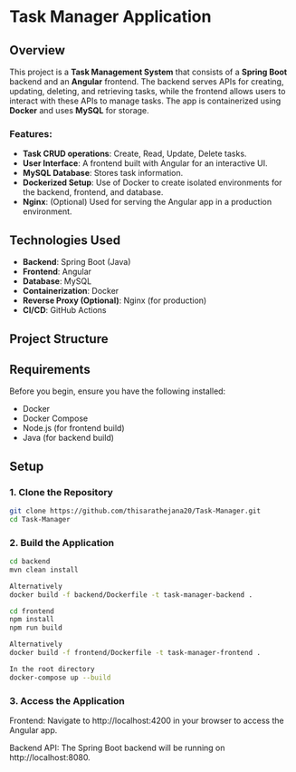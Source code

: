 # Task Manager Application

## Overview

This project is a **Task Management System** that consists of a **Spring Boot** backend and an **Angular** frontend. The backend serves APIs for creating, updating, deleting, and retrieving tasks, while the frontend allows users to interact with these APIs to manage tasks. The app is containerized using **Docker** and uses **MySQL** for storage.

### Features:
- **Task CRUD operations**: Create, Read, Update, Delete tasks.
- **User Interface**: A frontend built with Angular for an interactive UI.
- **MySQL Database**: Stores task information.
- **Dockerized Setup**: Use of Docker to create isolated environments for the backend, frontend, and database.
- **Nginx**: (Optional) Used for serving the Angular app in a production environment.

## Technologies Used

- **Backend**: Spring Boot (Java)
- **Frontend**: Angular
- **Database**: MySQL
- **Containerization**: Docker
- **Reverse Proxy (Optional)**: Nginx (for production)
- **CI/CD**: GitHub Actions

## Project Structure


## Requirements

Before you begin, ensure you have the following installed:

- Docker
- Docker Compose
- Node.js (for frontend build)
- Java (for backend build)

## Setup

### 1. Clone the Repository

```bash
git clone https://github.com/thisarathejana20/Task-Manager.git
cd Task-Manager
```
### 2. Build the Application

```bash
cd backend
mvn clean install

Alternatively
docker build -f backend/Dockerfile -t task-manager-backend .

cd frontend
npm install
npm run build

Alternatively
docker build -f frontend/Dockerfile -t task-manager-frontend .

In the root directory
docker-compose up --build
```

### 3. Access the Application
Frontend: Navigate to http://localhost:4200 in your browser to access the Angular app.

Backend API: The Spring Boot backend will be running on http://localhost:8080.





